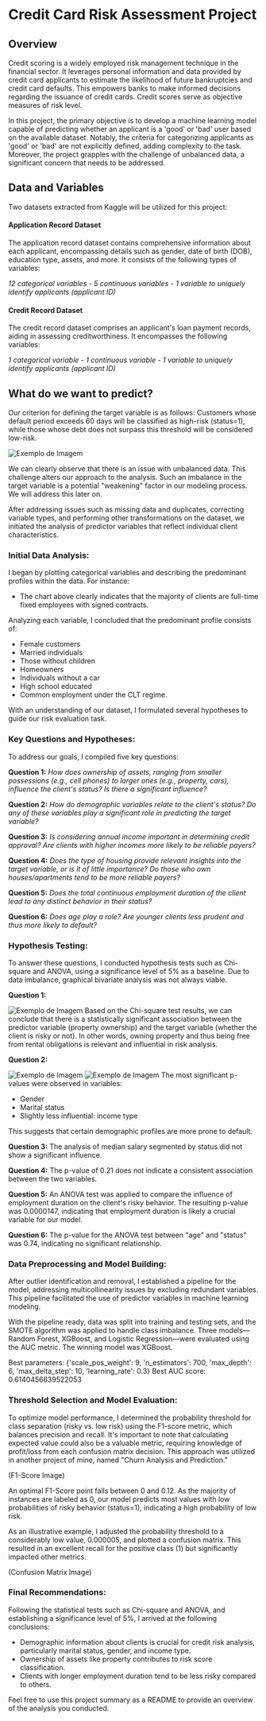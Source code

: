 # Credit Card Risk Assessment Project
## Overview
Credit scoring is a widely employed risk management technique in the financial sector. It leverages personal information and data provided by credit card applicants to estimate the likelihood of future bankruptcies and credit card defaults. This empowers banks to make informed decisions regarding the issuance of credit cards. Credit scores serve as objective measures of risk level.

In this project, the primary objective is to develop a machine learning model capable of predicting whether an applicant is a 'good' or 'bad' user based on the available dataset. Notably, the criteria for categorizing applicants as 'good' or 'bad' are not explicitly defined, adding complexity to the task. Moreover, the project grapples with the challenge of unbalanced data, a significant concern that needs to be addressed.

## Data and Variables
Two datasets extracted from Kaggle will be utilized for this project:

#### Application Record Dataset
The application record dataset contains comprehensive information about each applicant, encompassing details such as gender, date of birth (DOB), education type, assets, and more. It consists of the following types of variables:

*12 categorical variables* -
*5 continuous variables* -
*1 variable to uniquely identify applicants (applicant ID)*

#### Credit Record Dataset
The credit record dataset comprises an applicant's loan payment records, aiding in assessing creditworthiness. It encompasses the following variables:

*1 categorical variable* -
*1 continuous variable* -
*1 variable to uniquely identify applicants (applicant ID)*



## What do we want to predict?

Our criterion for defining the target variable is as follows: Customers whose default period exceeds 60 days will be classified as high-risk (status=1), while those whose debt does not surpass this threshold will be considered low-risk.

![Exemplo de Imagem](https://github.com/Arthurr-Victor/Credit-Card--Risk_assessment/blob/main/Images/Status.png)

We can clearly observe that there is an issue with unbalanced data. This challenge alters our approach to the analysis.
Such an imbalance in the target variable is a potential "weakening" factor in our modeling process. We will address this later on.

After addressing issues such as missing data and duplicates, correcting variable types, and performing other transformations on the dataset, we initiated the analysis of predictor variables that reflect individual client characteristics.

### Initial Data Analysis:

I began by plotting categorical variables and describing the predominant profiles within the data. For instance:

* The chart above clearly indicates that the majority of clients are full-time fixed employees with signed contracts.

Analyzing each variable, I concluded that the predominant profile consists of:

* Female customers
* Married individuals
* Those without children
* Homeowners
* Individuals without a car
* High school educated
* Common employment under the CLT regime.

With an understanding of our dataset, I formulated several hypotheses to guide our risk evaluation task.

### Key Questions and Hypotheses:

To address our goals, I compiled five key questions:

**Question 1:**
_How does ownership of assets, ranging from smaller possessions (e.g., cell phones) to larger ones (e.g., property, cars), influence the client's status? Is there a significant influence?_

**Question 2:**
_How do demographic variables relate to the client's status? Do any of these variables play a significant role in predicting the target variable?_

**Question 3:**
_Is considering annual income important in determining credit approval? Are clients with higher incomes more likely to be reliable payers?_

**Question 4:**
_Does the type of housing provide relevant insights into the target variable, or is it of little importance? Do those who own houses/apartments tend to be more reliable payers?_

**Question 5:**
_Does the total continuous employment duration of the client lead to any distinct behavior in their status?_

**Question 6:**
_Does age play a role? Are younger clients less prudent and thus more likely to default?_

### Hypothesis Testing:

To answer these questions, I conducted hypothesis tests such as Chi-square and ANOVA, using a significance level of 5% as a baseline. Due to data imbalance, graphical bivariate analysis was not always viable.

**Question 1:**

![Exemplo de Imagem](https://github.com/Arthurr-Victor/Credit-Card--Risk_assessment/blob/main/Images/Teste%20Chi2%20Imovel.png)
Based on the Chi-square test results, we can conclude that there is a statistically significant association between the predictor variable (property ownership) and the target variable (whether the client is risky or not). In other words, owning property and thus being free from rental obligations is relevant and influential in risk analysis.

**Question 2:**

![Exemplo de Imagem](https://github.com/Arthurr-Victor/Credit-Card--Risk_assessment/blob/main/Images/estadocivil2.png)
![Exemplo de Imagem](https://github.com/Arthurr-Victor/Credit-Card--Risk_assessment/blob/main/Images/estadocivil2.png)
The most significant p-values were observed in variables:

* Gender
* Marital status
* Slightly less influential: income type

This suggests that certain demographic profiles are more prone to default.

**Question 3:**
The analysis of median salary segmented by status did not show a significant influence.

**Question 4:**
The p-value of 0.21 does not indicate a consistent association between the two variables.

**Question 5:**
An ANOVA test was applied to compare the influence of employment duration on the client's risky behavior. The resulting p-value was 0.0000147, indicating that employment duration is likely a crucial variable for our model.

**Question 6:**
The p-value for the ANOVA test between "age" and "status" was 0.74, indicating no significant relationship.

### Data Preprocessing and Model Building:

After outlier identification and removal, I established a pipeline for the model, addressing multicollinearity issues by excluding redundant variables. This pipeline facilitated the use of predictor variables in machine learning modeling.

With the pipeline ready, data was split into training and testing sets, and the SMOTE algorithm was applied to handle class imbalance. Three models—Random Forest, XGBoost, and Logistic Regression—were evaluated using the AUC metric. The winning model was XGBoost.

Best parameters: {'scale_pos_weight': 9, 'n_estimators': 700, 'max_depth': 6, 'max_delta_step': 10, 'learning_rate': 0.3}
Best AUC score: 0.6140456639522053

### Threshold Selection and Model Evaluation:

To optimize model performance, I determined the probability threshold for class separation (risky vs. low risk) using the F1-score metric, which balances precision and recall. It's important to note that calculating expected value could also be a valuable metric, requiring knowledge of profit/loss from each confusion matrix decision. This approach was utilized in another project of mine, named "Churn Analysis and Prediction."

(F1-Score Image)

An optimal F1-Score point falls between 0 and 0.12. As the majority of instances are labeled as 0, our model predicts most values with low probabilities of risky behavior (status=1), indicating a high probability of low risk.

As an illustrative example, I adjusted the probability threshold to a considerably low value, 0.000005, and plotted a confusion matrix. This resulted in an excellent recall for the positive class (1) but significantly impacted other metrics.

(Confusion Matrix Image)

### Final Recommendations:

Following the statistical tests such as Chi-square and ANOVA, and establishing a significance level of 5%, I arrived at the following conclusions:

* Demographic information about clients is crucial for credit risk analysis, particularly marital status, gender, and income type.
* Ownership of assets like property contributes to risk score classification.
* Clients with longer employment duration tend to be less risky compared to others.

Feel free to use this project summary as a README to provide an overview of the analysis you conducted.
